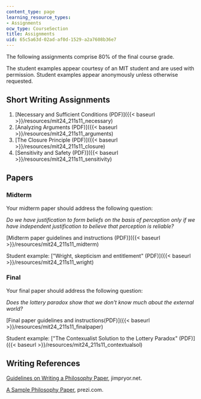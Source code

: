 ```yaml
---
content_type: page
learning_resource_types:
- Assignments
ocw_type: CourseSection
title: Assignments
uid: 65c5a63d-02ad-af0d-1529-a2a7608b36e7
---
```


The following assignments comprise 80% of the final course grade.

The student examples appear courtesy of an MIT student and are used with permission. Student examples appear anonymously unless otherwise requested.

Short Writing Assignments
-------------------------

1.  [Necessary and Sufficient Conditions (PDF)]({{< baseurl >}}/resources/mit24_211s11_necessary)
2.  [Analyzing Arguments (PDF)]({{< baseurl >}}/resources/mit24_211s11_arguments)
3.  [The Closure Principle (PDF)]({{< baseurl >}}/resources/mit24_211s11_closure)
4.  [Sensitivity and Safety (PDF)]({{< baseurl >}}/resources/mit24_211s11_sensitivity)

Papers
------

### Midterm

Your midterm paper should address the following question:

_Do we have justification to form beliefs on the basis of perception only if we have independent justification to believe that perception is reliable?_

[Midterm paper guidelines and instructions (PDF)]({{< baseurl >}}/resources/mit24_211s11_midterm)

Student example: ["Wright, skepticism and entitlement" (PDF)]({{< baseurl >}}/resources/mit24_211s11_wright)

### Final

Your final paper should address the following question:

_Does the lottery paradox show that we don't know much about the external world?_

[Final paper guidelines and instructions(PDF)]({{< baseurl >}}/resources/mit24_211s11_finalpaper)

Student example: ["The Contexualist Solution to the Lottery Paradox" (PDF)]({{< baseurl >}}/resources/mit24_211s11_contextualsol)

Writing References
------------------

[Guidelines on Writing a Philosophy Paper](http://www.jimpryor.net/teaching/guidelines/writing.html), jimpryor.net.

[A Sample Philosophy Paper](http://prezi.com/z4h1_fwilbxj/a-sample-philosophy-paper/), prezi.com.